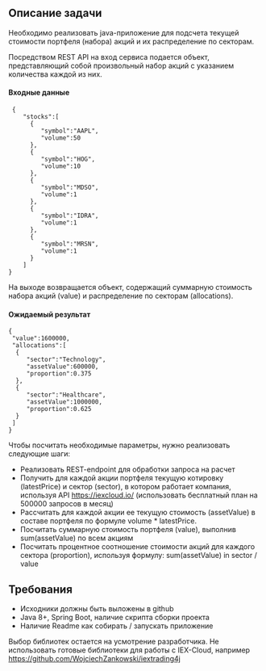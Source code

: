 ## Описание задачи
Необходимо реализовать java-приложение для подсчета текущей стоимости портфеля (набора) акций и их распределение по секторам.

Посредством REST API на вход сервиса подается объект, представляющий собой произвольный набор акций с указанием количества каждой из них.

#### Входные данные

     {
	    "stocks":[
	      {
	         "symbol":"AAPL",
	         "volume":50
	      },
	      {
	         "symbol":"HOG",
	         "volume":10
	      },
	      {
	         "symbol":"MDSO",
	         "volume":1
	      },
	      {
	         "symbol":"IDRA",
	         "volume":1
	      },
	      {
	         "symbol":"MRSN",
	         "volume":1
	      }
	    ]
    }
    
На выходе возвращается объект, содержащий суммарную стоимость набора акций (value) и распределение по секторам (allocations).
 
#### Ожидаемый результат
    {
     "value":1600000,
     "allocations":[
      {
         "sector":"Technology",
         "assetValue":600000,
         "proportion":0.375
      },
      {
         "sector":"Healthcare",
         "assetValue":1000000,
         "proportion":0.625
      }
     ]
    }

Чтобы посчитать необходимые параметры, нужно реализовать следующие шаги:
- Реализовать REST-endpoint для обработки запроса на расчет
- Получить для каждой акции портфеля текущую котировку (latestPrice) и сектор (sector), в котором работает компания, используя API https://iexcloud.io/ (использовать бесплатный план на 500000 запросов в месяц)
- Рассчитать для каждой акции ее текущую стоимость (assetValue) в составе портфеля по формуле volume * latestPrice.
- Посчитать суммарную стоимость портфеля (value), выполнив sum(assetValue) по всем акциям
- Посчитать процентное соотношение стоимости акций для каждого сектора (proportion), используя формулу: sum(assetValue) in sector / value

## Требования
- Исходники должны быть выложены в github
- Java 8+, Spring Boot, наличие скрипта сборки проекта
- Наличие Readme как собирать / запускать приложение

Выбор библиотек остается на усмотрение разработчика.
Не использовать готовые библиотеки для работы с IEX-Cloud, например https://github.com/WojciechZankowski/iextrading4j
